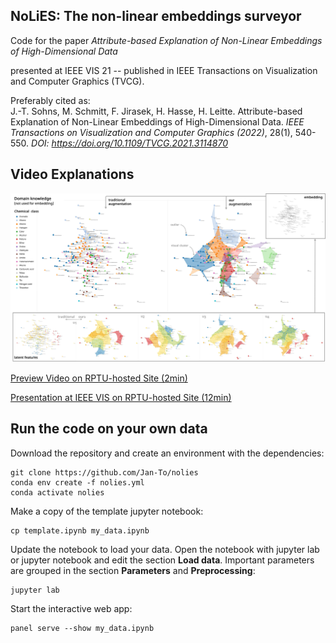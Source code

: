## NoLiES: The non-linear embeddings surveyor

Code for the paper _Attribute-based Explanation of Non-Linear Embeddings of High-Dimensional Data_

presented at IEEE VIS 21 -- published in IEEE Transactions on Visualization and Computer Graphics (TVCG).

Preferably cited as: \
J.-T. Sohns, M. Schmitt, F. Jirasek, H. Hasse, H. Leitte. Attribute-based Explanation of Non-Linear Embeddings of High-Dimensional Data. _IEEE Transactions on Visualization and Computer Graphics (2022)_, 28(1), 540-550. _DOI: https://doi.org/10.1109/TVCG.2021.3114870_

## Video Explanations

![teaser image](https://github.com/Jan-To/nolies/blob/main/teaser_img.jpg)

[Preview Video on RPTU-hosted Site (2min)](https://vcm.uni-kl.de/Panopto/Pages/Viewer.aspx?id=f37f5bac-7f0f-4cf3-9ea5-b367007ece9c)

[Presentation at IEEE VIS on RPTU-hosted Site (12min)](https://vcm.uni-kl.de/Panopto/Pages/Viewer.aspx?id=c9f5aae6-0cfe-4eb8-8ab5-b367007ef6ff)

## Run the code on your own data

Download the repository and create an environment with the dependencies:
```
git clone https://github.com/Jan-To/nolies
conda env create -f nolies.yml
conda activate nolies
```

Make a copy of the template jupyter notebook:
```
cp template.ipynb my_data.ipynb
```

Update the notebook to load your data. Open the notebook with jupyter lab or jupyter notebook and edit the section **Load data**. Important parameters are grouped in the section **Parameters** and **Preprocessing**:
```
jupyter lab
```

Start the interactive web app:
```
panel serve --show my_data.ipynb
```

